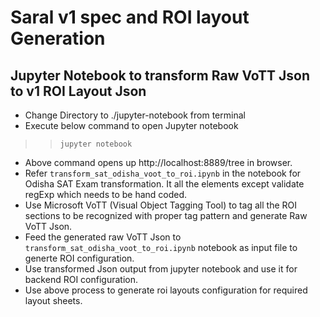 # Saral v1 spec and ROI layout Generation #
## Jupyter Notebook to transform Raw VoTT Json to v1 ROI Layout Json ##
* Change Directory to ./jupyter-notebook from terminal
* Execute below command to open Jupyter notebook
 >>  `jupyter notebook`
* Above command opens up http://localhost:8889/tree in browser.
* Refer `transform_sat_odisha_voot_to_roi.ipynb` in the notebook for Odisha SAT Exam transformation. It all the elements except validate regExp which needs to be hand coded.
* Use Microsoft VoTT (Visual Object Tagging Tool) to tag all the ROI sections to be recognized with proper tag pattern and generate Raw VoTT Json.
* Feed the generated raw VoTT Json to `transform_sat_odisha_voot_to_roi.ipynb` notebook as input file to generte ROI configuration.
* Use transformed Json output from jupyter notebook and use it for backend ROI configuration.
* Use above process to generate roi layouts configuration for required layout sheets.